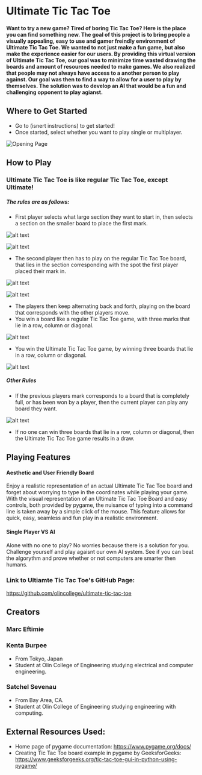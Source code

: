 # Ultimate Tic Tac Toe

#### Want to try a new game? Tired of boring Tic Tac Toe? Here is the place you can find something new. The goal of this project is to bring people a visually appealing, easy to use and gamer freindly environment of Ultimate Tic Tac Toe. We wanted to not just make a fun game, but also make the experience easier for our users. By providing this virtual version of Ultimate Tic Tac Toe, our goal was to minimize time wasted drawing the boards and amount of resources needed to make games. We also realized that people may not always have access to a another person to play against. Our goal was then to find a way to allow for a user to play by themselves. The solution was to develop an AI that would be a fun and challenging opponent to play agianst.


## Where to Get Started
* Go to (isnert instructions) to get started!
* Once started, select whether you want to play single or multiplayer.

![Opening Page](/ultimate-tic-tac-toe/docs/assets/ss1.jpg)

## How to Play

### Ultimate Tic Tac Toe is like regular Tic Tac Toe, except Ultimate!

##### The rules are as follows:

* First player selects what large section they want to start in, then selects a section on the smaller board to place the first mark.

![alt text](https://github.com/olincollege/ultimate-tic-tac-toe/blob/main/images/ss2.jpg)

![alt text](https://github.com/olincollege/ultimate-tic-tac-toe/blob/main/images/ss3.1.jpg)

* The second player then has to play on the regular Tic Tac Toe board, that lies in the section corresponding with the spot the first player placed their mark in.

![alt text](https://github.com/olincollege/ultimate-tic-tac-toe/blob/main/images/ss3.2.jpg)

![alt text](https://github.com/olincollege/ultimate-tic-tac-toe/blob/main/images/ss3.jpg)

* The players then keep alternating back and forth, playing on the board that corresponds with the other players move.
* You win a board like a regular Tic Tac Toe game, with three marks that lie in a row, column or diagonal.

![alt text](https://github.com/olincollege/ultimate-tic-tac-toe/blob/main/images/ss6.jpg)

* You win the Ultimate Tic Tac Toe game, by winning three boards that lie in a row, column or diagonal.

![alt text](https://github.com/olincollege/ultimate-tic-tac-toe/blob/main/images/ss5.jpg)

##### Other Rules

* If the previous players mark corresponds to a board that is completely full, or has been won by a player, then the current player can play any board they want.

![alt text](https://github.com/olincollege/ultimate-tic-tac-toe/blob/main/images/ss4.jpg)
* If no one can win three boards that lie in a row, column or diagonal, then the Ultimate Tic Tac Toe game results in a draw.

## Playing Features

#### Aesthetic and User Friendly Board
Enjoy a realistic representation of an actual Ultimate Tic Tac Toe board and forget about worrying to type in the coordinates while playing your game. With the visual representation of an Ultimate Tic Tac Toe Board and easy controls, both provided by pygame, the nuisance of typing into a command line is taken away by a simple click of the mouse. This feature allows for quick, easy, seamless and fun play in a realistic environment.

#### Single Player VS AI
Alone with no one to play? No worries because there is a solution for you. Challenge yourself and play agaisnt our own AI system. See if you can beat the algorythm and prove whether or not computers are smarter then humans.

### Link to Ultiamte Tic Tac Toe's GitHub Page:
https://github.com/olincollege/ultimate-tic-tac-toe

## Creators

### Marc Eftimie

### Kenta Burpee
* From Tokyo, Japan
* Student at Olin College of Engineering studying electrical and computer engineering.

### Satchel Sevenau
* From Bay Area, CA.
* Student at Olin College of Engineering studying engineering with computing.

## External Resources Used:
* Home page of pygame documentation: https://www.pygame.org/docs/
* Creating Tic Tac Toe board example in pygame by GeeksforGeeks: https://www.geeksforgeeks.org/tic-tac-toe-gui-in-python-using-pygame/
